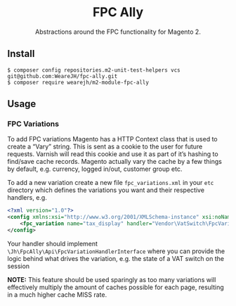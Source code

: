 <h1 align="center">FPC Ally</h1>

<p align="center">Abstractions around the FPC functionality for Magento 2.</p>

## Install

```
$ composer config repositories.m2-unit-test-helpers vcs git@github.com:WeareJH/fpc-ally.git
$ composer require wearejh/m2-module-fpc-ally
```

## Usage

### FPC Variations

To add FPC variations Magento has a HTTP Context class that is used to create a “Vary” string. This is sent as a cookie to the user for future requests. Varnish will read this cookie and use it as part of it’s hashing to find/save cache records. Magento actually vary the cache by a few things by default, e.g. currency, logged in/out, customer group etc.

To add a new variation create a new file `fpc_variations.xml` in your `etc` directory which defines the variations you want and their respective handlers, e.g.

```xml
<?xml version="1.0"?>
<config xmlns:xsi="http://www.w3.org/2001/XMLSchema-instance" xsi:noNamespaceSchemaLocation="urn:magento:module:Jh_FpcAlly:etc/fpc_variations.xsd">
    <fpc_variation name="tax_display" handler="Vendor\VatSwitch\FpcVariation\Handler" />
</config>
```

Your handler should implement `\Jh\FpcAlly\Api\FpcVariationHandlerInterface` where you can provide the logic behind what drives the variation, e.g. the state of a VAT switch on the session 

__NOTE:__ This feature should be used sparingly as too many variations will effectively multiply the amount of caches possible for each page, resulting in a much higher cache MISS rate. 
